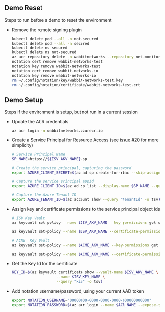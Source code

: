 ## Demo Reset

Steps to run before a demo to reset the environment

- Remove the remote signing plugin
  ```bash
  kubectl delete pod --all -n not-secured
  kubectl delete pod --all -n secured
  kubectl delete ns secured
  kubectl delete ns not-secured
  az acr repository delete -n wabbitnetworks --repository net-monitor -y
  notation cert remove wabbit-networks-test
  notation key remove wabbit-networks-test
  notation cert remove wabbit-networks-io
  notation key remove wabbit-networks-io
  rm ~/.config/notation/key/wabbit-networks-test.key
  rm ~/.config/notation/certificate/wabbit-networks-test.crt
  ```

## Demo Setup

Steps if the environment is setup, but not run in a current session

- Update the ACR credentials
  ```bash
  az acr login -n wabbitnetworks.azurecr.io
  ```

- Create a Service Principal for Resource Access (see [issue #20](https://github.com/Azure/notation-azure-kv/issues/20) for more simplicity)

    ```bash
    # Service Principal Name
    SP_NAME=https://${ISV_AKV_NAME}-sp

    # Create the service principal, capturing the password
    export AZURE_CLIENT_SECRET=$(az ad sp create-for-rbac --skip-assignment --name $SP_NAME --query "password" --output tsv)

    # Capture the service srincipal appId
    export AZURE_CLIENT_ID=$(az ad sp list --display-name $SP_NAME --query "[].appId" --output tsv)
    
    # Capture the Azure Tenant ID
    export AZURE_TENANT_ID=$(az account show --query "tenantId" -o tsv)
    ```

- Assign key and certificate permissions to the service principal object ids

    ```bash
    # ISV Key Vault
    az keyvault set-policy --name $ISV_AKV_NAME --key-permissions get sign --spn $AZURE_CLIENT_ID

    az keyvault set-policy --name $ISV_AKV_NAME --certificate-permissions get --spn $AZURE_CLIENT_ID

    # ACME  Key Vault
    az keyvault set-policy --name $ACME_AKV_NAME --key-permissions get sign --spn $AZURE_CLIENT_ID

    az keyvault set-policy --name $ACME_AKV_NAME --certificate-permissions get --spn $AZURE_CLIENT_ID
    ```

- Get the Key Id for the certificate

    ```bash
    KEY_ID=$(az keyvault certificate show --vault-name $ISV_AKV_NAME \
                        --name $ISV_KEY_NAME \
                        --query "kid" -o tsv)
    ```

- Add notation username/password, using your current AAD token

  ```bash
  export NOTATION_USERNAME="00000000-0000-0000-0000-000000000000"
  export NOTATION_PASSWORD=$(az acr login --name $ACR_NAME --expose-token --output tsv --query accessToken)
  ```
